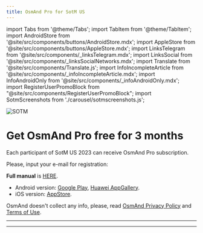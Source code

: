 ```yaml
---
title: OsmAnd Pro for SotM US
---
```


import Tabs from '@theme/Tabs';
import TabItem from '@theme/TabItem';
import AndroidStore from '@site/src/components/buttons/AndroidStore.mdx';
import AppleStore from '@site/src/components/buttons/AppleStore.mdx';
import LinksTelegram from '@site/src/components/_linksTelegram.mdx';
import LinksSocial from '@site/src/components/_linksSocialNetworks.mdx';
import Translate from '@site/src/components/Translate.js';
import InfoIncompleteArticle from '@site/src/components/_infoIncompleteArticle.mdx';
import InfoAndroidOnly from '@site/src/components/_infoAndroidOnly.mdx';
import RegisterUserPromoBlock from "@site/src/components/RegisterUserPromoBlock";
import SotmScreenshots from './carousel/sotmscreenshots.js';



![SOTM](@site/static/img/promo/sotmus/sotmus_1.png)

# Get OsmAnd Pro free for 3 months 

Each participant of SotM US 2023 can receive OsmAnd Pro subscription.

Please, input your e-mail for registration:

<RegisterUserPromoBlock  promoKey='sotmus2023'/>

**Full manual** is [HERE](https://osmand.net/promo/manual#english-version).

<SotmScreenshots />

- Android version: [Google Play](https://play.google.com/store/apps/dev?id=8483587772816822023), [Huawei AppGallery](https://appgallery.huawei.com/#/app/C101486545).
- iOS version: [AppStore](https://apps.apple.com/us/app/osmand-maps-travel-navigate/id934850257).

OsmAnd doesn't collect any info, please, read [OsmAnd Privacy Policy](https://osmand.net/docs/legal/privacy-policy) and [Terms of Use](https://osmand.net/docs/legal/terms-of-use).

_________________


<LinksSocial/>
<LinksTelegram/>

_________________
